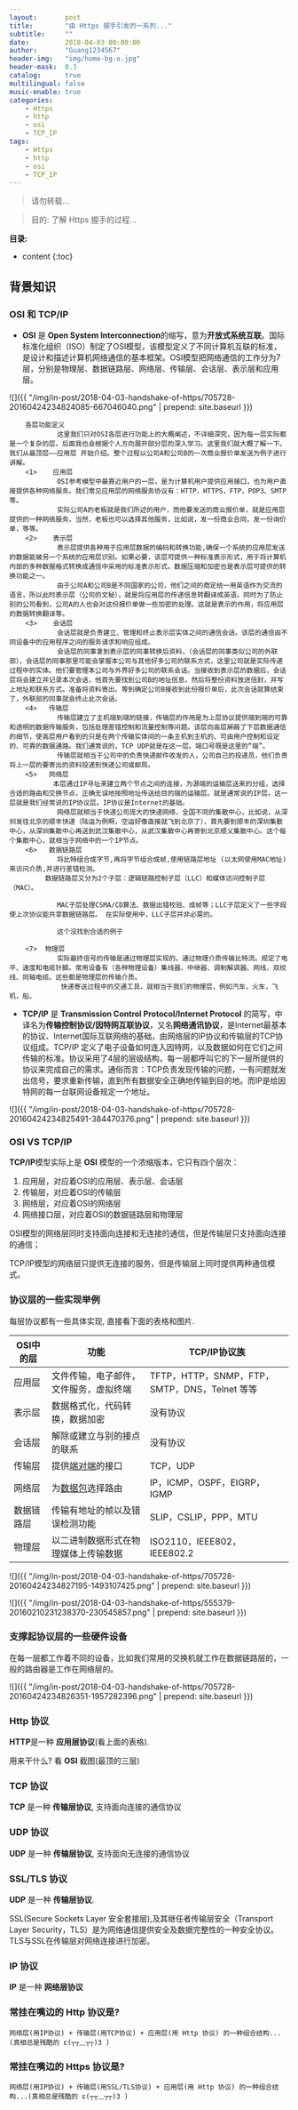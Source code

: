 ```yaml
---
layout:       post
title:        "由 Https 握手引发的一系列..."
subtitle:     ""
date:         2018-04-03 00:00:00
author:       "Guang1234567"
header-img:   "img/home-bg-o.jpg"
header-mask:  0.3
catalog:      true
multilingual: false
music-enable: true
categories:
    - Https
    - http
    - osi
    - TCP_IP
tags:
    - Https
    - http
    - osi
    - TCP_IP
---
```



> 请勿转载...

> 目的: 了解 Https 握手的过程...

**目录:**

* content
{:toc}

## 背景知识

### OSI 和 TCP/IP

- **OSI** 是 **Open System Interconnection**的缩写，意为**开放式系统互联**。国际标准化组织（ISO）制定了OSI模型，该模型定义了不同计算机互联的标准，是设计和描述计算机网络通信的基本框架。OSI模型把网络通信的工作分为7层，分别是物理层、数据链路层、网络层、传输层、会话层、表示层和应用层。

![]({{ "/img/in-post/2018-04-03-handshake-of-https/705728-20160424234824085-667046040.png" | prepend: site.baseurl }})

        各层功能定义
                这里我们只对OSI各层进行功能上的大概阐述，不详细深究，因为每一层实际都是一个复杂的层。后面我也会根据个人方向展开部分层的深入学习。这里我们就大概了解一下。我们从最顶层——应用层 开始介绍。整个过程以公司A和公司B的一次商业报价单发送为例子进行讲解。
        <1>    应用层
                OSI参考模型中最靠近用户的一层，是为计算机用户提供应用接口，也为用户直接提供各种网络服务。我们常见应用层的网络服务协议有：HTTP，HTTPS，FTP，POP3、SMTP等。
                实际公司A的老板就是我们所述的用户，而他要发送的商业报价单，就是应用层提供的一种网络服务，当然，老板也可以选择其他服务，比如说，发一份商业合同，发一份询价单，等等。
        <2>    表示层
                表示层提供各种用于应用层数据的编码和转换功能,确保一个系统的应用层发送的数据能被另一个系统的应用层识别。如果必要，该层可提供一种标准表示形式，用于将计算机内部的多种数据格式转换成通信中采用的标准表示形式。数据压缩和加密也是表示层可提供的转换功能之一。
                由于公司A和公司B是不同国家的公司，他们之间的商定统一用英语作为交流的语言，所以此时表示层（公司的文秘），就是将应用层的传递信息转翻译成英语。同时为了防止别的公司看到，公司A的人也会对这份报价单做一些加密的处理。这就是表示的作用，将应用层的数据转换翻译等。
        <3>    会话层
                会话层就是负责建立、管理和终止表示层实体之间的通信会话。该层的通信由不同设备中的应用程序之间的服务请求和响应组成。      
                会话层的同事拿到表示层的同事转换后资料，（会话层的同事类似公司的外联部），会话层的同事那里可能会掌握本公司与其他好多公司的联系方式，这里公司就是实际传递过程中的实体。他们要管理本公司与外界好多公司的联系会话。当接收到表示层的数据后，会话层将会建立并记录本次会话，他首先要找到公司B的地址信息，然后将整份资料放进信封，并写上地址和联系方式。准备将资料寄出。等到确定公司B接收到此份报价单后，此次会话就算结束了，外联部的同事就会终止此次会话。
        <4>   传输层
                传输层建立了主机端到端的链接，传输层的作用是为上层协议提供端到端的可靠和透明的数据传输服务，包括处理差错控制和流量控制等问题。该层向高层屏蔽了下层数据通信的细节，使高层用户看到的只是在两个传输实体间的一条主机到主机的、可由用户控制和设定的、可靠的数据通路。我们通常说的，TCP UDP就是在这一层。端口号既是这里的“端”。
                传输层就相当于公司中的负责快递邮件收发的人，公司自己的投递员，他们负责将上一层的要寄出的资料投递到快递公司或邮局。
        <5>   网络层
               本层通过IP寻址来建立两个节点之间的连接，为源端的运输层送来的分组，选择合适的路由和交换节点，正确无误地按照地址传送给目的端的运输层。就是通常说的IP层。这一层就是我们经常说的IP协议层。IP协议是Internet的基础。
                网络层就相当于快递公司庞大的快递网络，全国不同的集散中心，比如说，从深圳发往北京的顺丰快递（陆运为例啊，空运好像直接就飞到北京了），首先要到顺丰的深圳集散中心，从深圳集散中心再送到武汉集散中心，从武汉集散中心再寄到北京顺义集散中心。这个每个集散中心，就相当于网络中的一个IP节点。
        <6>   数据链路层 
                将比特组合成字节,再将字节组合成帧,使用链路层地址 (以太网使用MAC地址)来访问介质,并进行差错检测。
             数据链路层又分为2个子层：逻辑链路控制子层（LLC）和媒体访问控制子层（MAC）。

                MAC子层处理CSMA/CD算法、数据出错校验、成帧等；LLC子层定义了一些字段使上次协议能共享数据链路层。 在实际使用中，LLC子层并非必需的。

                这个没找到合适的例子

        <7>  物理层     
                实际最终信号的传输是通过物理层实现的。通过物理介质传输比特流。规定了电平、速度和电缆针脚。常用设备有（各种物理设备）集线器、中继器、调制解调器、网线、双绞线、同轴电缆。这些都是物理层的传输介质。
                 快递寄送过程中的交通工具，就相当于我们的物理层，例如汽车，火车，飞机，船。

- **TCP/IP** 是 **Transmission Control Protocol/Internet Protocol** 的简写，中译名为**传输控制协议/因特网互联协议**，又名**网络通讯协议**，是Internet最基本的协议、Internet国际互联网络的基础，由网络层的IP协议和传输层的TCP协议组成。TCP/IP 定义了电子设备如何连入因特网，以及数据如何在它们之间传输的标准。协议采用了4层的层级结构，每一层都呼叫它的下一层所提供的协议来完成自己的需求。通俗而言：TCP负责发现传输的问题，一有问题就发出信号，要求重新传输，直到所有数据安全正确地传输到目的地。而IP是给因特网的每一台联网设备规定一个地址。

![]({{ "/img/in-post/2018-04-03-handshake-of-https/705728-20160424234825491-384470376.png" | prepend: site.baseurl }})

### **OSI** VS **TCP/IP**

**TCP/IP**模型实际上是 **OSI** 模型的一个浓缩版本，它只有四个层次：

1. 应用层，对应着OSI的应用层、表示层、会话层
2. 传输层，对应着OSI的传输层
3. 网络层，对应着OSI的网络层
4. 网络接口层，对应着OSI的数据链路层和物理层

OSI模型的网络层同时支持面向连接和无连接的通信，但是传输层只支持面向连接的通信；

TCP/IP模型的网络层只提供无连接的服务，但是传输层上同时提供两种通信模式。


### 协议层的一些实现举例

每层协议都有一些具体实现, 直接看下面的表格和图片.

OSI中的层 | 功能                                                                   | TCP/IP协议族                            
------ | -------------------------------------------------------------------- | -------------------------------------
应用层    | 文件传输，电子邮件，文件服务，虚拟终端                                                  | TFTP，HTTP，SNMP，FTP，SMTP，DNS，Telnet 等等
表示层    | 数据格式化，代码转换，数据加密                                                      | 没有协议                                 
会话层    | 解除或建立与别的接点的联系                                                        | 没有协议                                 
传输层    | 提供[端对端](https://baike.baidu.com/item/%E7%AB%AF%E5%AF%B9%E7%AB%AF)的接口 | TCP，UDP                              
网络层    | 为[数据包](https://baike.baidu.com/item/%E6%95%B0%E6%8D%AE%E5%8C%85)选择路由 | IP，ICMP，OSPF，EIGRP，IGMP              
数据链路层  | 传输有地址的帧以及错误检测功能                                                      | SLIP，CSLIP，PPP，MTU                   
物理层    | 以二进制数据形式在物理媒体上传输数据                                                   | ISO2110，IEEE802，IEEE802.2            


![]({{ "/img/in-post/2018-04-03-handshake-of-https/705728-20160424234827195-1493107425.png" | prepend: site.baseurl }})

![]({{ "/img/in-post/2018-04-03-handshake-of-https/555379-20160210231238370-230545857.png" | prepend: site.baseurl }})

### 支撑起协议层的一些硬件设备

在每一层都工作着不同的设备，比如我们常用的交换机就工作在数据链路层的，一般的路由器是工作在网络层的。

![]({{ "/img/in-post/2018-04-03-handshake-of-https/705728-20160424234826351-1957282396.png" | prepend: site.baseurl }})


### Http 协议

**HTTP**是一种 **应用层协议**(看上面的表格).

用来干什么? 看 **OSI** 截图(最顶的三层)


### TCP 协议

**TCP** 是一种 **传输层协议**, 支持面向连接的通信协议

### UDP 协议

**UDP** 是一种 **传输层协议**, 支持面向无连接的通信协议

### SSL/TLS 协议

**UDP** 是一种 **传输层协议**.

SSL(Secure Sockets Layer 安全套接层),及其继任者传输层安全（Transport Layer Security，TLS）是为网络通信提供安全及数据完整性的一种安全协议。TLS与SSL在传输层对网络连接进行加密。

### IP 协议

**IP** 是一种 **网络层协议**

### 常挂在嘴边的 Http 协议是? 

    网络层(用IP协议) + 传输层(用TCP协议) + 应用层(用 Http 协议) 的一种组合结构...(真相总是残酷的 ε(┬┬﹏┬┬)3 )
    
    
### 常挂在嘴边的 Https 协议是? 

    网络层(用IP协议) + 传输层(用SSL/TLS协议) + 应用层(用 Http 协议) 的一种组合结构...(真相总是残酷的 ε(┬┬﹏┬┬)3 )





